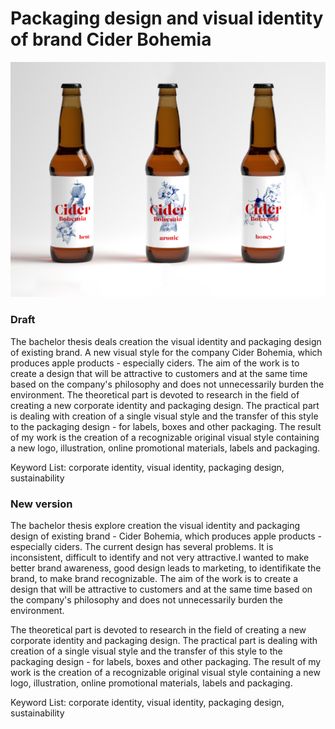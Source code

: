 # Packaging design and visual identity of brand Cider Bohemia
![labels for Cider Bohemia.](./thesis-abstract-hero.png)

### Draft
The bachelor thesis deals creation the visual identity and packaging design of existing brand.  A new visual style for the company Cider Bohemia, which produces apple products - especially ciders.
The aim of the work is to create a design that will be attractive to customers and at the same time based on the company's philosophy and does not unnecessarily burden the environment.
The theoretical part is devoted to research in the field of creating a new corporate identity and packaging design. The practical part is dealing with creation of a single visual style and the transfer of this style to the packaging design - for labels, boxes and other packaging.
The result of my work is the creation of a recognizable original visual style containing a new logo, illustration, online promotional materials, labels and packaging.


Keyword List: corporate identity, visual identity, packaging design, sustainability

### New version 
The bachelor thesis explore creation the visual identity and packaging design of existing brand - Cider Bohemia, which produces apple products - especially ciders. The current design has several problems. It is inconsistent, difficult to identify and not very attractive.I wanted to make better brand awareness, good design leads to marketing, to identifikate the brand, to make brand recognizable. The aim of the work is to create a design that will be attractive to customers and at the same time based on the company's philosophy and does not unnecessarily burden the environment.

The theoretical part is devoted to research in the field of creating a new corporate identity and packaging design. The practical part is dealing with creation of a single visual style and the transfer of this style to the packaging design - for labels, boxes and other packaging.
The result of my work is the creation of a recognizable original visual style containing a new logo, illustration, online promotional materials, labels and packaging.


Keyword List: corporate identity, visual identity, packaging design, sustainability
